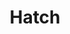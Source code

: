 ---
blog: https://gethatch.com/en/blog
facebook: https://facebook.com/GetHatchBV
linkedin: https://linkedin.com/company/hatch-bv
logohandle: gethatch
sort: hatch
title: Hatch
twitter: https://x.com/gethatch
website: https://www.gethatch.com/en/
---